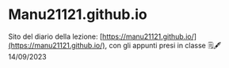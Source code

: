 # Manu21121.github.io
Sito del diario della lezione: [https://manu21121.github.io/](https://manu21121.github.io/), con gli appunti presi in classe 🗒️🖋️ 14/09/2023
